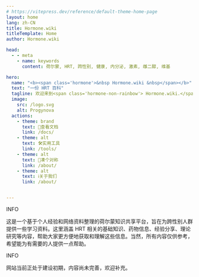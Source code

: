 ```yaml
---
# https://vitepress.dev/reference/default-theme-home-page
layout: home
lang: zh-CN
title: Hormone.wiki
titleTemplate: Home
author: Hormone.wiki

head:
  - - meta
    - name: keywords
      content: 荷尔蒙, HRT, 跨性别, 健康, 内分泌, 激素, 雌二醇, 维基

hero:
  name: "<b><span class='hormone'>&nbsp Hormone.wiki &nbsp</span></b>"
  text: "一份 HRT 百科"
  tagline: 欢迎来到<span class='hormone-non-rainbow'> Hormone.wiki.</span> 这是一份给跨性别人群的 HRT 百科。希望能为有需要的人提供一点帮助。
  image:
    src: /logo.svg
    alt: Progynova
  actions:
    - theme: brand
      text: 📄查看文档
      link: /docs/
    - theme: alt
      text: 🛠️实用工具
      link: /tools/
    - theme: alt
      text: 🌚凑个对称
      link: /about/
    - theme: alt
      text: ℹ️关于我们
      link: /about/


---
```

<script setup>
import { HomeContent } from '@project-trans/vitepress-theme-project-trans/components'
</script>
<HomeContent>

<div class="home custom-block">
<p class="custom-block-title">INFO</p>
<p style="">
这是一个基于个人经验和网络资料整理的荷尔蒙知识共享平台，旨在为跨性别人群提供一些学习资料。这里涵盖 HRT 相关的基础知识、药物信息、经验分享、理论研究等内容，帮助大家更方便地获取和理解这些信息。当然，所有内容仅供参考，希望能为有需要的人提供一点帮助。
</p>
</div>

<div class="home custom-block">
<p class="custom-block-title">INFO</p>
<p style="">
网站当前正处于建设初期，内容尚未完善，欢迎补充。</p>
</div>

</HomeContent>
